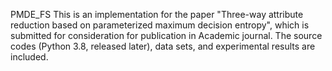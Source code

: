 PMDE_FS
This is an implementation for the paper "Three-way attribute reduction based on parameterized maximum decision entropy", which is submitted for consideration for publication in Academic journal. The source codes (Python 3.8, released later), data sets, and experimental results are included.
